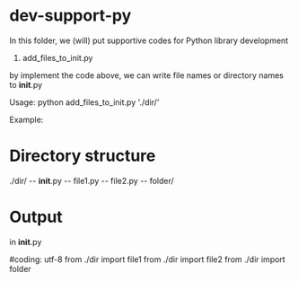 # dev-support-py

In this folder, we (will) put supportive codes for Python library development

1. add_files_to_init.py 

by implement the code above, we can write file names or directory names to __init__.py

Usage: python add_files_to_init.py './dir/'

Example:
 
# Directory structure
./dir/ -- __init__.py
       -- file1.py
       -- file2.py
       -- folder/


# Output

in __init__.py

#coding: utf-8
from ./dir import file1
from ./dir import file2
from ./dir import folder

